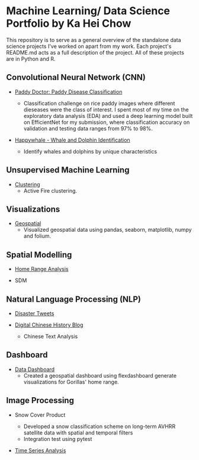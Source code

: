 # Machine Learning/ Data Science Portfolio by Ka Hei Chow

This repository is to serve as a general overview of the standalone data science projects I've worked on apart from my work. Each project's README.md acts as a full description of the project. All of these projects are in Python and R.

## Convolutional Neural Network (CNN)

- [Paddy Doctor: Paddy Disease Classification](https://github.com/pinkychow1010/machine-learning-project/tree/main/EfficientNet-rice-disease-detection)
  - Classification challenge on rice paddy images where different dieseases were the class of interest. I spent most of my time on the exploratory data analysis (EDA) and used a deep learning model built on EfficientNet for my submission, where classification accuracy on validation and testing data ranges from 97% to 98%.

- [Happywhale - Whale and Dolphin Identification](https://github.com/pinkychow1010/machine-learning-project/tree/main/CNN-whale-fin-identification)
  - Identify whales and dolphins by unique characteristics


## Unsupervised Machine Learning

- [Clustering](https://github.com/pinkychow1010/VIIRS_Thermal_Fire_Detection)
  - Active Fire clustering.
 

## Visualizations

- [Geospatial](https://github.com/pinkychow1010/Burkina_Faso_Inland_Water_Bodies_Time_Series)
  - Visualized geospatial data using pandas, seaborn, matplotlib, numpy and folium.


## Spatial Modelling

- [Home Range Analysis](https://github.com/pinkychow1010/HomeRangeAnalysis)

- SDM

## Natural Language Processing (NLP)

- [Disaster Tweets](https://github.com/pinkychow1010/machine-learning-project/tree/main/disaster-tweets)

- [Digital Chinese History Blog](https://github.com/pinkychow1010/digital-chinese-history-blog)
  - Chinese Text Analysis

## Dashboard

- [Data Dashboard](https://github.com/pinkychow1010/HomeRangeAnalysis)
  - Created a geospatial dashboard using flexdashboard generate visualizations for Gorillas' home range.

## Image Processing

- Snow Cover Product
  - Developed a snow classification scheme on long-term AVHRR satellite data with spatial and temporal filters
  - Integration test using pytest

- [Time Series Analysis](https://github.com/pinkychow1010/Priestley_Glacier_GNSS_Positioning_Assessment)
